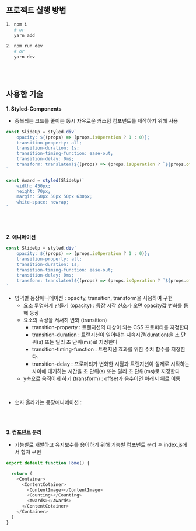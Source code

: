 ## 프로젝트 실행 방법

```bash
1. npm i
   # or
   yarn add
   
2. npm run dev
   # or
   yarn dev
```

<br /><br />

## 사용한 기술
**1. Styled-Components**
* 중복되는 코드를 줄이는 동시 자유로운 커스텀 컴포넌트를 제작하기 위해 사용
```js
const SlideUp = styled.div`
    opacity: ${(props) => (props.isOperation ? 1 : 0)};
    transition-property: all;
    transition-duration: 1s;
    transition-timing-function: ease-out;
    transition-delay: 0ms;
    transform: translateY(${(props) => (props.isOperation ? `${props.offsetY}px` : "0px")});
`

const Award = styled(SlideUp)`
    width: 450px;
    height: 70px;
    margin: 50px 50px 50px 630px;
    white-space: nowrap;
`
```
<br /><br />

**2. 애니메이션**
```js
const SlideUp = styled.div`
    opacity: ${(props) => (props.isOperation ? 1 : 0)};
    transition-property: all;
    transition-duration: 1s;
    transition-timing-function: ease-out;
    transition-delay: 0ms;
    transform: translateY(${(props) => (props.isOperation ? `${props.offsetY}px` : "0px")});
`
```
* 영역별 등장애니메이션 : opacity, transition, transform을 사용하여 구현
  * 요소 투명하게 만들기 (opacity) : 등장 시작 신호가 오면 opacity값 변화를 통해 등장
  * 요소의 속성을 서서히 변화 (transition) 
    * transition-property : 트랜지션의 대상이 되는 CSS 프로퍼티를 지정한다	
    * transition-duration : 트랜지션이 일어나는 지속시간(duration)을 초 단위(s) 또는 밀리 초 단위(ms)로 지정한다	
    * transition-timing-function : 트랜지션 효과를 위한 수치 함수를 지정한다.	
    * transition-delay : 프로퍼티가 변화한 시점과 트랜지션이 실제로 시작하는 사이에 대기하는 시간을 초 단위(s) 또는 밀리 초 단위(ms)로 지정한다	
  * y축으로 움직이게 하기 (transform) : offset가 음수이면 아래서 위로 이동
<br />

* 숫자 올라가는 등장애니메이션 : 

<br /><br />

**3. 컴포넌트 분리**
* 기능별로 개발하고 유지보수를 용이하기 위해 기능별 컴포넌트 분리 후 index.js에서 합쳐 구현
```js
export default function Home() {

  return (
    <Container>
      <ContentCotainer>
        <ContentImage></ContentImage>
        <Counting></Counting>
        <Awards></Awards>
      </ContentCotainer>
    </Container>
  )
}
```
